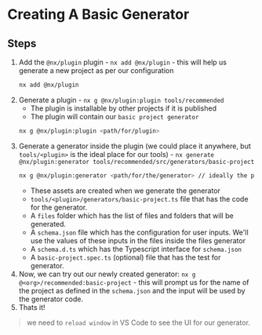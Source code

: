 # Creating A Basic Generator

## Steps
1. Add the `@nx/plugin` plugin - `nx add @nx/plugin` - this will help us generate a new project as per our configuration
    ```sh
    nx add @nx/plugin
    ```
1. Generate a plugin - `nx g @nx/plugin:plugin tools/recommended`
    - The plugin is installable by other projects if it is published
    - The plugin will contain our `basic project generator`
    ```sh
    nx g @nx/plugin:plugin <path/for/plugin>
    ```
1. Generate a generator inside the plugin (we could place it anywhere, but `tools/<plugin>` is the ideal place for our tools) - `nx generate @nx/plugin:generator tools/recommended/src/generators/basic-project`
    ```sh
    nx g @nx/plugin:generator <path/for/the/generator> // ideally the plugin-path + the src/generators/<generator-folder-name>
    ```
    - These assets are created when we generate the generator 
    - `tools/<plugin>/generators/basic-project.ts` file that has the code for the generator.
    - A `files` folder which has the list of files and folders that will be generated.
    - A `schema.json` file which has the configuration for user inputs.  We'll use the values of these inputs in the files inside the files generator
    - A `schema.d.ts` which has the Typescript interface for `schema.json` 
    - A `basic-project.spec.ts` (optional) file that has the test for generator.
1. Now, we can try out our newly created generator: `nx g @<org>/recommended:basic-project` - this will prompt us for the name of the project as defined in the `schema.json` and the input will be used by the generator code.
1. Thats it!
> we need to `reload window` in VS Code to see the UI for our generator.

 